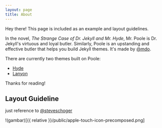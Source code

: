 ```yaml
---
layout: page
title: About
---
```


<p class="message">
  Hey there! This page is included as an example and layout guidelines. 
</p>

In the novel, *The Strange Case of Dr. Jekyll and Mr. Hyde*, Mr. Poole is Dr. Jekyll's virtuous and loyal butler. Similarly, Poole is an upstanding and effective butler that helps you build Jekyll themes. It's made by [@mdo](https://twitter.com/mdo).

There are currently two themes built on Poole:

* [Hyde](http://hyde.getpoole.com)
* [Lanyon](http://lanyon.getpoole.com)

Thanks for reading!

## Layout Guideline

just reference to [@steveschoger](https://twitter.com/steveschoger)

!(gambar)[{{ relative }}/public/apple-touch-icon-precomposed.png]

